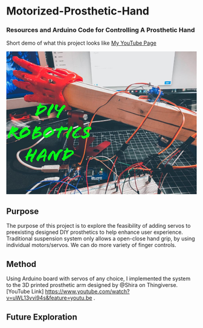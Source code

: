 # Motorized-Prosthetic-Hand
### Resources and Arduino Code for Controlling A Prosthetic Hand

Short demo of what this project looks like [My YouTube Page](https://youtu.be/ZE4xFo4-ZBc)

![alt text](https://raw.githubusercontent.com/Genozen/Motorized-Prosthetic-Hand/main/Motorized_Prosthetic_Hand.jpg)

## Purpose
The purpose of this project is to explore the feasibility of adding servos to preexisting designed DIY prosthetics to help enhance user experience.
Traditional suspension system only allows a open-close hand grip, by using individual motors/servos. We can do more variety of finger controls.

## Method
Using Arduino board with servos of any choice, I implemented the system to the 3D printed prosthetic arm designed by @Shira on Thingiverse. [YouTube Link] https://www.youtube.com/watch?v=uWL13vvi94s&feature=youtu.be .

## Future Exploration
